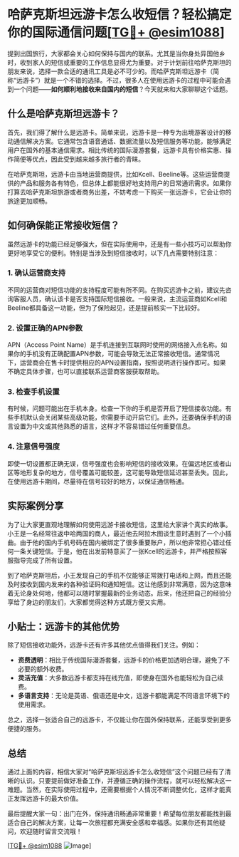 # 哈萨克斯坦远游卡怎么收短信？轻松搞定你的国际通信问题[[TG💪+ @esim1088](https://t.me/s/esim1088)]

提到出国旅行，大家都会关心如何保持与国内的联系。尤其是当你身处异国他乡时，收到家人的短信或重要的工作信息显得尤为重要。对于计划前往哈萨克斯坦的朋友来说，选择一款合适的通讯工具是必不可少的。而哈萨克斯坦远游卡（简称“远游卡”）就是一个不错的选择。不过，很多人在使用远游卡的过程中可能会遇到一个问题——**如何顺利地接收来自国内的短信**？今天就来和大家聊聊这个话题。

## 什么是哈萨克斯坦远游卡？

首先，我们得了解什么是远游卡。简单来说，远游卡是一种专为出境游客设计的移动通信解决方案。它通常包含语音通话、数据流量以及短信服务等功能，能够满足用户在国外的基本通信需求。相比传统的国际漫游套餐，远游卡具有价格实惠、操作简便等优点，因此受到越来越多旅行者的青睐。

在哈萨克斯坦，远游卡由当地运营商提供，比如Kcell、Beeline等。这些运营商提供的产品和服务各有特色，但总体上都能很好地支持用户的日常通讯需求。如果你打算去哈萨克斯坦旅游或者商务出差，不妨考虑一下购买一张远游卡，它会让你的旅途更加顺畅。

## 如何确保能正常接收短信？

虽然远游卡的功能已经足够强大，但在实际使用中，还是有一些小技巧可以帮助你更好地享受它的便利。特别是当涉及到短信接收时，以下几点需要特别注意：

### 1. 确认运营商支持

不同的运营商对短信功能的支持程度可能有所不同。在购买远游卡之前，建议先咨询客服人员，确认该卡是否支持国际短信接收。一般来说，主流运营商如Kcell和Beeline都具备这一功能，但为了保险起见，还是提前核实一下比较好。

### 2. 设置正确的APN参数

APN（Access Point Name）是手机连接到互联网时使用的网络接入点名称。如果你的手机没有正确配置APN参数，可能会导致无法正常接收短信。通常情况下，运营商会在售卡时提供相应的APN设置指南，按照说明进行操作即可。如果不确定具体步骤，也可以直接联系运营商客服获取帮助。

### 3. 检查手机设置

有时候，问题可能出在手机本身。检查一下你的手机是否开启了短信接收功能。有些手机默认会关闭某些高级功能，你需要手动开启它们。此外，还要确保手机的语言设置为中文或其他熟悉的语言，这样才不容易错过任何重要信息。

### 4. 注意信号强度

即使一切设置都正确无误，信号强度也会影响短信的接收效果。在偏远地区或者山区等地形复杂的地方，信号覆盖可能较差，这可能导致短信延迟甚至丢失。因此，在使用远游卡期间，尽量待在信号较好的地方，以保证通信畅通。

## 实际案例分享

为了让大家更直观地理解如何使用远游卡接收短信，这里给大家讲个真实的故事。小王是一名经常往返中哈两国的商人，最近他去阿拉木图谈生意时遇到了一个小插曲。由于他的国内手机号码在国内被绑定了很多重要账户，所以他非常担心错过任何一条关键短信。于是，他在出发前特意买了一张Kcell的远游卡，并严格按照客服指导完成了所有设置。

到了哈萨克斯坦后，小王发现自己的手机不仅能够正常拨打电话和上网，而且还能及时接收到国内发来的各种验证码和通知短信。这让他感到非常满意，因为这意味着无论身处何地，他都可以随时掌握最新的业务动态。后来，他还把自己的经验分享给了身边的朋友们，大家都觉得这种方式既方便又实用。

## 小贴士：远游卡的其他优势

除了短信接收功能外，远游卡还有许多其他优点值得我们关注。例如：

- **资费透明**：相比于传统国际漫游套餐，远游卡的价格更加透明合理，避免了不必要的额外收费。
- **灵活充值**：大多数远游卡都支持在线充值，即使身在国外也能轻松为自己续费。
- **多语言支持**：无论是英语、俄语还是中文，远游卡都能满足不同语言环境下的使用需求。

总之，选择一张适合自己的远游卡，不仅能让你在国外保持联系，还能享受到更多便捷的服务。

## 总结

通过上面的内容，相信大家对“哈萨克斯坦远游卡怎么收短信”这个问题已经有了清晰的认识。只要提前做好准备工作，并遵循正确的操作流程，就可以轻松解决这一难题。当然，在实际使用过程中，还需要根据个人情况不断调整优化，这样才能真正发挥远游卡的最大价值。

最后提醒大家一句：出门在外，保持通讯畅通非常重要！希望每位朋友都能找到最适合自己的解决方案，让每一次旅程都充满安全感和幸福感。如果你还有其他疑问，欢迎随时留言交流哦！

[[TG💪+ @esim1088](https://t.me/s/esim1088) ![Image](https://i.postimg.cc/4NQfJmqS/Snipaste-2025-05-13-00-14-12.png)]